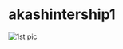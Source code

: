 # akashintership1
![1st pic](https://user-images.githubusercontent.com/84893135/121345309-892fc600-c8d9-11eb-8e1d-4341eb26371c.jpeg)
